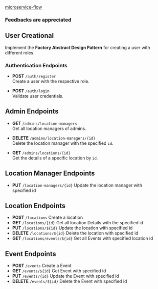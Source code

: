 
[microservice-flow](https://app.eraser.io/workspace/paH88tq70X1Yss9jXEpb)


### Feedbacks are appreciated


## User Creational
Implement the **Factory Abstract Design Pattern** for creating a user with different roles.

### Authentication Endpoints
- **POST** `/auth/register`  
  Create a user with the respective role.

- **POST** `/auth/login`  
  Validate user credentials.

## Admin Endpoints

- **GET** `/admins/location-managers`  
  Get all location managers of admins.

- **DELETE** `/admins/location-managers/{id}`  
  Delete the location manager with the specified `id`.

- **GET** `/admins/locations/{id}`  
  Get the details of a specific location by `id`.



## Location Manager Endpoints

- **PUT**  `/location-managers/{id}`  Update the location manager with specified id



## Location Endpoints

- **POST**  `/locations` Create a location
- **GET**   `/locations/{id}` Get all location Details with the specified id
- **PUT**   `/locations/${id}` Update the location with specified id
- **DELETE** `/locations/${id}` Delete the location with specified id
- **GET**   `/locations/events/${id}` Get all Events with specified location id


## Event Endpoints

- **POST**  `/events` Create a Event
- **GET**   `/events/${id}` Get Event with specified id
- **PUT**   `/events/{id}` Update the Event with specified id
- **DELETE** `/events/${id}` Delete the Event with specified id
